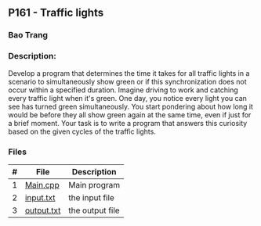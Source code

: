 ## P161 - Traffic lights
### Bao Trang
### Description:
Develop a program that determines the time it takes for all traffic lights in a scenario to simultaneously show green or if this synchronization does not occur within a specified duration.
Imagine driving to work and catching every traffic light when it's green. One day, you notice every light you can see has turned green simultaneously. You start pondering about how long it would be before they all show green again at the same time, even if just for a brief moment. Your task is to write a program that answers this curiosity based on the given cycles of the traffic lights.

### Files

|   #   | File             | Description                                        |
| :---: | ---------------- | -------------------------------------------------- |
|   1   | [Main.cpp](https://github.com/baogtrang/4883-Prog-Tech/blob/main/Assignments/P161/main.cpp)| Main program      |
|   2   | [input.txt](https://github.com/baogtrang/4883-Prog-Tech/blob/main/Assignments/P161/input.txt)  | the input file|
|   3   | [output.txt](https://github.com/baogtrang/4883-Prog-Tech/blob/main/Assignments/P161/output.txt) | the output file |

